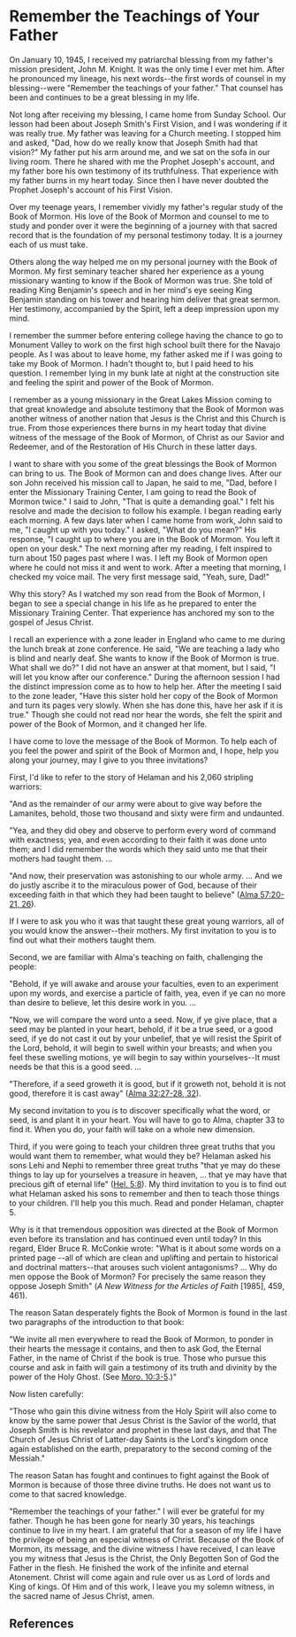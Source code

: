# Remember the Teachings of Your Father

On January 10, 1945, I received my patriarchal blessing from my father's
mission president, John M. Knight. It was the only time I ever met him. After
he pronounced my lineage, his next words--the first words of counsel in my
blessing--were "Remember the teachings of your father." That counsel has been
and continues to be a great blessing in my life.

Not long after receiving my blessing, I came home from Sunday School. Our
lesson had been about Joseph Smith's First Vision, and I was wondering if it
was really true. My father was leaving for a Church meeting. I stopped him and
asked, "Dad, how do we really know that Joseph Smith had that vision?" My
father put his arm around me, and we sat on the sofa in our living room. There
he shared with me the Prophet Joseph's account, and my father bore his own
testimony of its truthfulness. That experience with my father burns in my
heart today. Since then I have never doubted the Prophet Joseph's account of
his First Vision.

Over my teenage years, I remember vividly my father's regular study of the
Book of Mormon. His love of the Book of Mormon and counsel to me to study and
ponder over it were the beginning of a journey with that sacred record that is
the foundation of my personal testimony today. It is a journey each of us must
take.

Others along the way helped me on my personal journey with the Book of Mormon.
My first seminary teacher shared her experience as a young missionary wanting
to know if the Book of Mormon was true. She told of reading King Benjamin's
speech and in her mind's eye seeing King Benjamin standing on his tower and
hearing him deliver that great sermon. Her testimony, accompanied by the
Spirit, left a deep impression upon my mind.

I remember the summer before entering college having the chance to go to
Monument Valley to work on the first high school built there for the Navajo
people. As I was about to leave home, my father asked me if I was going to
take my Book of Mormon. I hadn't thought to, but I paid heed to his question.
I remember lying in my bunk late at night at the construction site and feeling
the spirit and power of the Book of Mormon.

I remember as a young missionary in the Great Lakes Mission coming to that
great knowledge and absolute testimony that the Book of Mormon was another
witness of another nation that Jesus is the Christ and this Church is true.
From those experiences there burns in my heart today that divine witness of
the message of the Book of Mormon, of Christ as our Savior and Redeemer, and
of the Restoration of His Church in these latter days.

I want to share with you some of the great blessings the Book of Mormon can
bring to us. The Book of Mormon can and does change lives. After our son John
received his mission call to Japan, he said to me, "Dad, before I enter the
Missionary Training Center, I am going to read the Book of Mormon twice." I
said to John, "That is quite a demanding goal." I felt his resolve and made
the decision to follow his example. I began reading early each morning. A few
days later when I came home from work, John said to me, "I caught up with you
today." I asked, "What do you mean?" His response, "I caught up to where you
are in the Book of Mormon. You left it open on your desk." The next morning
after my reading, I felt inspired to turn about 150 pages past where I was. I
left my Book of Mormon open where he could not miss it and went to work. After
a meeting that morning, I checked my voice mail. The very first message said,
"Yeah, sure, Dad!"

Why this story? As I watched my son read from the Book of Mormon, I began to
see a special change in his life as he prepared to enter the Missionary
Training Center. That experience has anchored my son to the gospel of Jesus
Christ.

I recall an experience with a zone leader in England who came to me during the
lunch break at zone conference. He said, "We are teaching a lady who is blind
and nearly deaf. She wants to know if the Book of Mormon is true. What shall
we do?" I did not have an answer at that moment, but I said, "I will let you
know after our conference." During the afternoon session I had the distinct
impression come as to how to help her. After the meeting I said to the zone
leader, "Have this sister hold her copy of the Book of Mormon and turn its
pages very slowly. When she has done this, have her ask if it is true." Though
she could not read nor hear the words, she felt the spirit and power of the
Book of Mormon, and it changed her life.

I have come to love the message of the Book of Mormon. To help each of you
feel the power and spirit of the Book of Mormon and, I hope, help you along
your journey, may I give to you three invitations?

First, I'd like to refer to the story of Helaman and his 2,060 stripling
warriors:

"And as the remainder of our army were about to give way before the Lamanites,
behold, those two thousand and sixty were firm and undaunted.

"Yea, and they did obey and observe to perform every word of command with
exactness; yea, and even according to their faith it was done unto them; and I
did remember the words which they said unto me that their mothers had taught
them. ...

"And now, their preservation was astonishing to our whole army. ... And we do
justly ascribe it to the miraculous power of God, because of their exceeding
faith in that which they had been taught to believe" ([Alma 57:20-21,
26](/scriptures/bofm/alma/57.20-21,26?lang=eng#19)).

If I were to ask you who it was that taught these great young warriors, all of
you would know the answer--their mothers. My first invitation to you is to
find out what their mothers taught them.

Second, we are familiar with Alma's teaching on faith, challenging the people:

"Behold, if ye will awake and arouse your faculties, even to an experiment
upon my words, and exercise a particle of faith, yea, even if ye can no more
than desire to believe, let this desire work in you. ...

"Now, we will compare the word unto a seed. Now, if ye give place, that a seed
may be planted in your heart, behold, if it be a true seed, or a good seed, if
ye do not cast it out by your unbelief, that ye will resist the Spirit of the
Lord, behold, it will begin to swell within your breasts; and when you feel
these swelling motions, ye will begin to say within yourselves--It must needs
be that this is a good seed. ...

"Therefore, if a seed groweth it is good, but if it groweth not, behold it is
not good, therefore it is cast away" ([Alma 32:27-28,
32](/scriptures/bofm/alma/32.27-28,32?lang=eng#26)).

My second invitation to you is to discover specifically what the word, or
seed, is and plant it in your heart. You will have to go to Alma, chapter 33
to find it. When you do, your faith will take on a whole new dimension.

Third, if you were going to teach your children three great truths that you
would want them to remember, what would they be? Helaman asked his sons Lehi
and Nephi to remember three great truths "that ye may do these things to lay
up for yourselves a treasure in heaven, ... that ye may have that precious gift
of eternal life" ([Hel. 5:8](/scriptures/bofm/hel/5.8?lang=eng#7)). My third
invitation to you is to find out what Helaman asked his sons to remember and
then to teach those things to your children. I'll help you this much. Read and
ponder Helaman, chapter 5.

Why is it that tremendous opposition was directed at the Book of Mormon even
before its translation and has continued even until today? In this regard,
Elder Bruce R. McConkie wrote: "What is it about some words on a printed page
--all of which are clean and uplifting and pertain to historical and doctrinal
matters--that arouses such violent antagonisms? ... Why do men oppose the Book
of Mormon? For precisely the same reason they oppose Joseph Smith" (_A New
Witness for the Articles of Faith_ [1985], 459, 461).

The reason Satan desperately fights the Book of Mormon is found in the last
two paragraphs of the introduction to that book:

"We invite all men everywhere to read the Book of Mormon, to ponder in their
hearts the message it contains, and then to ask God, the Eternal Father, in
the name of Christ if the book is true. Those who pursue this course and ask
in faith will gain a testimony of its truth and divinity by the power of the
Holy Ghost. (See [Moro. 10:3-5](/scriptures/bofm/moro/10.3-5?lang=eng#2).)"

Now listen carefully:

"Those who gain this divine witness from the Holy Spirit will also come to
know by the same power that Jesus Christ is the Savior of the world, that
Joseph Smith is his revelator and prophet in these last days, and that The
Church of Jesus Christ of Latter-day Saints is the Lord's kingdom once again
established on the earth, preparatory to the second coming of the Messiah."

The reason Satan has fought and continues to fight against the Book of Mormon
is because of those three divine truths. He does not want us to come to that
sacred knowledge.

"Remember the teachings of your father." I will ever be grateful for my
father. Though he has been gone for nearly 30 years, his teachings continue to
live in my heart. I am grateful that for a season of my life I have the
privilege of being an especial witness of Christ. Because of the Book of
Mormon, its message, and the divine witness I have received, I can leave you
my witness that Jesus is the Christ, the Only Begotten Son of God the Father
in the flesh. He finished the work of the infinite and eternal Atonement.
Christ will come again and rule over us as Lord of lords and King of kings. Of
Him and of this work, I leave you my solemn witness, in the sacred name of
Jesus Christ, amen.

## References

